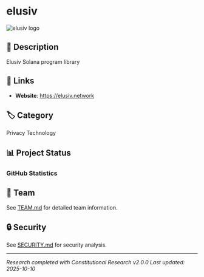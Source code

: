 # elusiv

![elusiv logo](https://raw.githubusercontent.com/M0nkeyFl0wer/web3-privacy-ethereum-cypherpunk-research/master/deliverables/elusiv/media/elusiv-logo.svg)


## 📝 Description
Elusiv Solana program library

## 🔗 Links
- **Website**: https://elusiv.network


## 🏷️ Category
Privacy Technology

## 📊 Project Status

### GitHub Statistics




## 👥 Team
See [TEAM.md](reports/TEAM.md) for detailed team information.


## 🔒 Security
See [SECURITY.md](reports/SECURITY.md) for security analysis.

---
*Research completed with Constitutional Research v2.0.0*
*Last updated: 2025-10-10*
